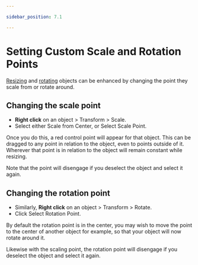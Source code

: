 ```yaml
---

sidebar_position: 7.1

---
```

# Setting Custom Scale and Rotation Points

[Resizing](./resizing-objects.md) and [rotating](./rotating-objects.md) objects can be enhanced by changing the point they scale from or rotate around.

## Changing the scale point

- **Right click** on an object > Transform > Scale.
- Select either Scale from Center, or Select Scale Point.

Once you do this, a red control point will appear for that object. This can be dragged to any point in relation to the object, even to points outside of it.
Wherever that point is in relation to the object will remain constant while resizing.

Note that the point will disengage if you deselect the object and select it again.

## Changing the rotation point

- Similarly, **Right click** on an object > Transform > Rotate.
- Click Select Rotation Point.

By default the rotation point is in the center, you may wish to move the point to the center of another object for example, so that your object will now rotate around it.

Likewise with the scaling point, the rotation point will disengage if you deselect the object and select it again.
